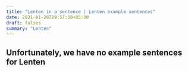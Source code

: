 ```yaml
---
title: "Lenten in a sentence | Lenten example sentences"
date: 2021-01-20T19:57:50+05:30
draft: falses
summary: "Lenten"
---
```

## Unfortunately, we have no example sentences for Lenten                 
